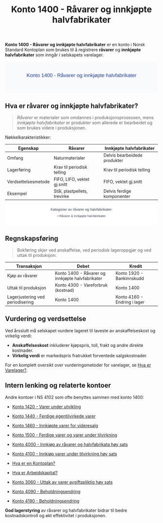 ﻿---
title: "Konto 1400 - Råvarer og innkjøpte halvfabrikater"
seoTitle: "Konto 1400 | Råvarer og innkjøpte halvfabrikater | Kontoplan"
description: '**Konto 1400 - Råvarer og innkjøpte halvfabrikater** brukes til å registrere **råvarer** og **innkjøpte halvfabrikater** i varelager. Les om lagerføring, verdsettelse, regnskapsføringsposter og relaterte kontoer.'
summary: "Konto 1400 dekker råvarer og innkjøpte halvfabrikater. Oppsummerer lagerføring, verdsettelse og typiske bokføringsposter."
---

**Konto 1400 - Råvarer og innkjøpte halvfabrikater** er en konto i Norsk Standard Kontoplan som brukes til å registrere **råvarer** og **innkjøpte halvfabrikater** som inngår i selskapets varelager.

![Illustrasjon av konto 1400 Råvarer og innkjøpte halvfabrikater](1400-raavarer-og-innkjopte-halvfabrikater-image.svg)

## Hva er råvarer og innkjøpte halvfabrikater?

> *Råvarer* er materialer som omdannes i produksjonsprosessen, mens *innkjøpte halvfabrikater* er produkter som allerede er bearbeidet og som brukes videre i produksjonen.

Nøkkelkarakteristikker:

| Egenskap                     | Råvarer                      | Innkjøpte halvfabrikater          |
| ----------------------------- | ---------------------------- | --------------------------------- |
| Omfang                        | Naturmaterialer              | Delvis bearbeidede produkter      |
| Lagerføring                   | Krav til periodisk telling   | Krav til periodisk telling        |
| Verdsettelsesmetode           | FIFO, LIFO, vektet gj.snitt  | FIFO, vektet gj.snitt             |
| Eksempel                      | Stål, plastpellets, trevirke | Delvis ferdige komponenter        |

![Kategorier av råvarer og halvfabrikater](1400-kategorier-rawvarer-halvfabrikater.svg)

## Regnskapsføring

> Bokføring skjer ved anskaffelse, ved periodisk lageroppgjør og ved uttak til produksjon.

| Transaksjon                       | Debet                                                   | Kredit                        |
| --------------------------------- | ------------------------------------------------------- | ----------------------------- |
| Kjøp av råvarer                   | Konto 1400 - Råvarer og innkjøpte halvfabrikater         | Konto 1920 - Bankinnskudd     |
| Uttak til produksjon              | Konto 4300 - Vareforbruk (kostnad)                       | Konto 1400                     |
| Lagerjustering ved periodisering  | Konto 1400                                              | Konto 4160 - Endring i lager   |

## Vurdering og verdsettelse

Ved årsslutt må selskapet vurdere lageret til laveste av anskaffelseskost og virkelig verdi:

* **Anskaffelseskost** inkluderer kjøpspris, toll, frakt og andre direkte kostnader.
* **Virkelig verdi** er markedspris fratrukket forventede salgskostnader.

For en komplett oversikt over vurderingsmetoder for varelager, se [Hva er Varelager?](/blogs/regnskap/hva-er-varelager "Hva er Varelager? Komplett Guide til Lagerføring og Verdivurdering").

## Intern lenking og relaterte kontoer

Andre kontoer i NS 4102 som ofte benyttes sammen med konto 1400:

* [Konto 1420 - Varer under utvikling](/blogs/kontoplan/1420-varer-under-utvikling "Konto 1420 - Varer under utvikling")
* [Konto 1440 - Ferdige egentilvirkede varer](/blogs/kontoplan/1440-ferdige-egentilvirkede-varer "Konto 1440 - Ferdige egentilvirkede varer")
* [Konto 1460 - Innkjøpte varer for videresalg](/blogs/kontoplan/1460-innkjopte-varer-for-videresalg "Konto 1460 - Innkjøpte varer for videresalg")
* [Konto 1500 - Ferdige varer og varer under tilvirkning](/blogs/kontoplan/1500-ferdige-varer-og-varer-under-tilvirkning "Konto 1500 - Ferdige varer og varer under tilvirkning")
* [Konto 4000 - Innkjøp av råvarer og halvfabrikata høy sats](/blogs/kontoplan/4000-innkjop-av-raavarer-og-halvfabrikata-hoy-sats "Konto 4000 - Innkjøp av råvarer og halvfabrikata høy sats")
* [Konto 4100 - Innkjøp varer under tilvirkning høy sats](/blogs/kontoplan/4100-innkjop-varer-under-tilvirkning-hoy-sats "Konto 4100 - Innkjøp varer under tilvirkning høy sats")
* [Hva er en Kontoplan?](/blogs/regnskap/hva-er-kontoplan "Hva er en Kontoplan? Komplett Guide til Kontoplaner i Norsk Regnskap")
* [Hva er Arbeidskapital?](/blogs/regnskap/hva-er-arbeidskapital "Hva er Arbeidskapital? En Komplett Guide til Working Capital")
* [Konto 3060 - Uttak av varer avgiftspliktig høy sats](/blogs/kontoplan/3060-uttak-av-varer-avgiftspliktig-hoy-sats "Konto 3060 - Uttak av varer avgiftspliktig høy sats")
* [Konto 4090 - Beholdningsendring](/blogs/kontoplan/4090-beholdningsendring "Konto 4090 - Beholdningsendring")

* [Konto 4190 - Beholdningsendring](/blogs/kontoplan/4190-beholdningsendring "Konto 4190 - Beholdningsendring")

**God lagerstyring** av råvarer og halvfabrikater bidrar til bedre kostnadskontroll og økt effektivitet i produksjonen.






